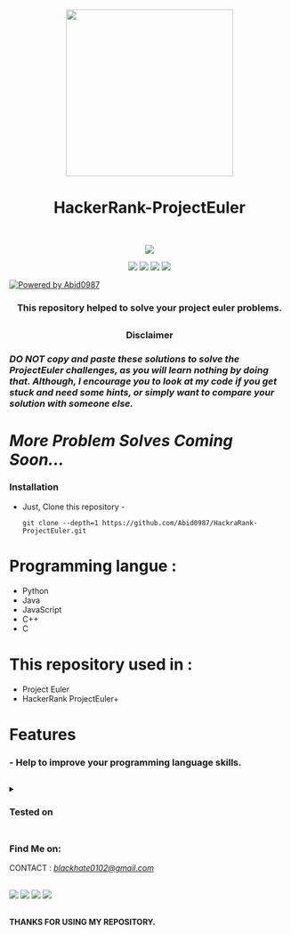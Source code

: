 <h1 align="center">
<img src="https://github.com/Abid0987/HackraRank-ProjectEuler/blob/main/hackerrank.png" width="300">
<h1 align="center">HackerRank-ProjectEuler</h1>
</h1><br>







<p align="center">
 
 <img src="https://img.shields.io/github/license/htr-tech/zphisher?style=for-the-badge">

</p>

<p align="center">
  
  
  <img src="https://img.shields.io/badge/Author-Abid0987-blue?style=flat-square">
  <img src="https://img.shields.io/badge/Open%20Source-Yes-darkgreen?style=flat-square">
  <img src="https://img.shields.io/badge/Maintained%3F-Yes-lightblue?style=flat-square">
  <img src="https://hits.seeyoufarm.com/api/count/incr/badge.svg?url=https%3A%2F%2Fgithub.com%2Fhtr-tech%2Fzphisher&title=Visitors&edge_flat=false"/>
  

  
[![Powered by Abid0987](https://img.shields.io/badge/powered%20by-Abid0987-orange.svg?style=flat&colorA=E1523D&colorB=007D8A)](https://github.com/Abid0987)
</p>

<h3 align="center">This repository helped to solve your project euler problems.</h3>

##

<h3><p align="center"><b>Disclaimer</b></p></h3>

### <i><b>DO NOT</b> copy and paste these solutions to solve the <b>ProjectEuler</b> challenges, as you will learn nothing by doing that. Although, I encourage you to look at my code if you get stuck and need some hints, or simply want to compare your solution with someone else.</i>



# ***More Problem Solves Coming Soon...***



### Installation

- Just, Clone this repository -
  ```
  git clone --depth=1 https://github.com/Abid0987/HackraRank-ProjectEuler.git
  ```

##

# Programming langue :

- Python
- Java
- JavaScript 
- C++
- C

##

# This repository used in : 

- Project Euler
- HackerRank ProjectEuler+

##

# Features

### - Help to improve your programming language skills.

##

</details>

<details>
  <summary><h3>Tested on</h3></summary>

- **HackerRank**

</details>

##

### Find Me on:

CONTACT : <i>blackhate0102@gmail.com</i>  <br> <br>

<p align="left">
  <a href="https://github.com/Abid0987" target="_blank"><img src="https://img.shields.io/badge/Github-blue?style=for-the-badge&logo=github"></a>
  <a href="https://www.hackerrank.com/mdabid224499" target="_blank"><img src="https://img.shields.io/badge/hackerrank-black?style=for-the-badge&logo=hackerrank"></a>
  <a href="https://leetcode.com/black_hate/" target="_blank"><img src="https://img.shields.io/badge/leetcode-black?style=for-the-badge&logo=leetcode"></a>
  <a href="https://www.linkedin.com/in/abid-hasan-99345b26a/" target="_blank"><img src="https://img.shields.io/badge/linkedin-blue?style=for-the-badge&logo=linkedin"></a>
</p>

##

#### THANKS FOR USING MY REPOSITORY.

